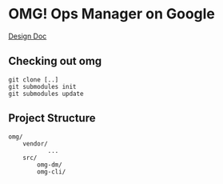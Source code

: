 # OMG! Ops Manager on Google

[Design Doc](https://docs.google.com/document/d/1HNZ_rV59DGCyuZqz_gUMvccbBPawQHBh7kqFq1phaLY/edit#heading=h.jgubdjc8el47)

## Checking out omg
```
git clone [..]
git submodules init
git submodules update
```

## Project Structure

```
omg/
    vendor/
           ...
    src/
        omg-dm/
        omg-cli/
```
